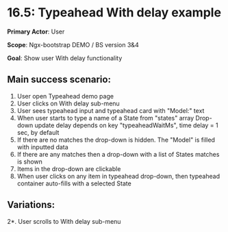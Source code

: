 16.5: Typeahead With delay example
==================================
**Primary Actor**: User

**Scope**: Ngx-bootstrap DEMO / BS version 3&4

**Goal**: Show user With delay functionality

Main success scenario:
----------------------
1. User open Typeahead demo page
2. User clicks on With delay sub-menu
3. User sees typeahead input and typeahead card with "Model:" text
4. When user starts to type a name of a State from "states" array Drop-down update delay depends on key "typeaheadWaitMs", time delay = 1 sec, by default
5. If there are no matches the drop-down is hidden. The "Model" is filled with inputted data
6. If there are any matches then a drop-down with a list of States matches is shown
7. Items in the drop-down are clickable
8. When user clicks on any item in typeahead drop-down, then typeahead container auto-fills with a selected State

Variations:
-----------
2*. User scrolls to With delay sub-menu
